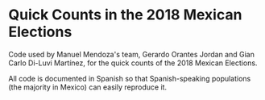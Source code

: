 # Quick Counts in the 2018 Mexican Elections

Code used by Manuel Mendoza's team, Gerardo Orantes Jordan and Gian Carlo Di-Luvi Martínez, for the quick counts of the 2018 Mexican Elections.

All code is documented in Spanish so that Spanish-speaking populations (the majority in Mexico) can easily reproduce it.
